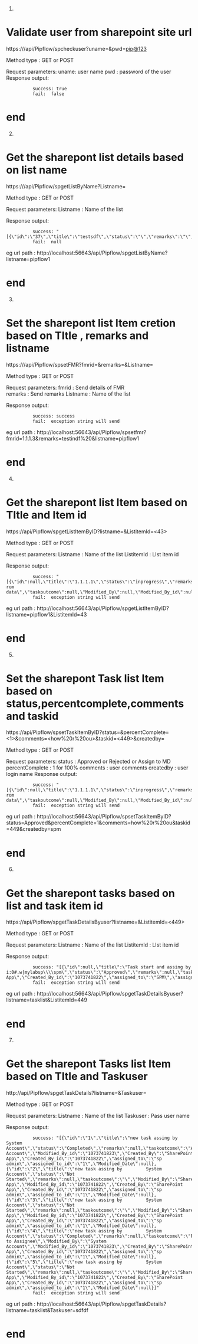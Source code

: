 1.
# Validate user from sharepoint site url

https://<IP>/api/Pipflow/spcheckuser?uname=<spm>&pwd=<pip@123>
  
  Method type : GET or POST
  
  Request parameters:
             uname: user name
             pwd : password of the user
  Response output:
  
              success: true
              fail:  false
  
# end 

2.
# Get the sharepont list details based on list name

https://<IP>/api/Pipflow/spgetListByName?Listname=<pipflow1>
  
  Method type : GET or POST
  
  Request parameters:
             Listname : Name of the list 
             
  Response output:
  
              success: "[{\"id\":\"37\",\"title\":\"testsdf\",\"status\":\"\",\"remarks\":\"\",\"taskoutcome\":null,\"Modified_By\":null,\"Modified_By_id\":null,\"Created_By\":\"Microsoft.SharePoint.Client.FieldUserValue\",\"Created_By_id\":null,\"assigned_to\":\"Microsoft.SharePoint.Client.FieldUserValue\",\"assigned_to_id\":null,\"Modified_Date\":\"Microsoft.SharePoint.Client.FieldUserValue\"}
              fail:  null
  
  eg url path : http://localhost:56643/api/Pipflow/spgetListByName?listname=pipflow1
# end 

3.
# Set the sharepont list Item cretion based on TItle , remarks and listname

https://<IP>/api/Pipflow/spsetFMR?fmrid=<fmrid>&remarks=<remarks>&Listname=<Listname>
  
  Method type : GET or POST
  
  Request parameters:
             fmrid : Send details of FMR      
             remarks : Send remarks
             Listname : Name of the list 
             
  Response output:
  
              success: success
              fail:  exception string will send
  
  eg url path : http://localhost:56643/api/Pipflow/spsetfmr?fmrid=1.1.1.3&remarks=testindf%20&listname=pipflow1
# end 
4.
# Get the sharepont list Item  based on TItle and Item id

https://<IP>api/Pipflow/spgetListItemByID?listname=<pipflow1>&ListitemId=<43>
  
  Method type : GET or POST
  
  Request parameters:
             Listname : Name of the list 
             ListitemId : LIst item id
             
  Response output:
  
              success: "[{\"id\":null,\"title\":\"1.1.1.1\",\"status\":\"inprogress\",\"remarks\":\"teswting rom data\",\"taskoutcome\":null,\"Modified_By\":null,\"Modified_By_id\":null,\"Created_By\":\"Microsoft.SharePoint.Client.FieldUserValue\",\"Created_By_id\":null,\"assigned_to\":\"Microsoft.SharePoint.Client.FieldUserValue\",\"assigned_to_id\":null,\"Modified_Date\":\"Microsoft.SharePoint.Client.FieldUserValue\"}]"
              fail:  exception string will send
  
  eg url path : http://localhost:56643/api/Pipflow/spgetListItemByID?listname=pipflow1&ListitemId=43
# end 
5.
# Set the sharepont Task list Item   based on status,percentcomplete,comments and taskid

https://<IP>api/Pipflow/spsetTaskItemByID?status=<Approved>&percentComplete=<1>&comments=<how%20r%20ou>&taskid=<449>&createdby=<spm>
  
  Method type : GET or POST
  
  Request parameters:
             status : Approved or Rejected or Assign to MD 
             percentComplete : 1 for 100%
             comments : user comments
             createdby : user login name
  Response output:
  
              success: "[{\"id\":null,\"title\":\"1.1.1.1\",\"status\":\"inprogress\",\"remarks\":\"teswting rom data\",\"taskoutcome\":null,\"Modified_By\":null,\"Modified_By_id\":null,\"Created_By\":\"Microsoft.SharePoint.Client.FieldUserValue\",\"Created_By_id\":null,\"assigned_to\":\"Microsoft.SharePoint.Client.FieldUserValue\",\"assigned_to_id\":null,\"Modified_Date\":\"Microsoft.SharePoint.Client.FieldUserValue\"}]"
              fail:  exception string will send
  
  eg url path : http://localhost:56643/api/Pipflow/spsetTaskItemByID?status=Approved&percentComplete=1&comments=how%20r%20ou&taskid=449&createdby=spm
# end 
6.
# Get the sharepont tasks  based on list and task item id

https://<IP>api/Pipflow/spgetTaskDetailsByuser?listname=<tasklist>&ListitemId=<449>
  
  Method type : GET or POST
  
  Request parameters:
             Listname : Name of the list 
             ListitemId : LIst item id
             
  Response output:
  
              success: "[{\"id\":null,\"title\":\"Task start and assing by i:0#.w|mylabsp\\\\spm\",\"status\":\"Approved\",\"remarks\":null,\"taskoutcome\":\"Approved\",\"Modified_By\":\"SPM\",\"Modified_By_id\":\"26\",\"Created_By\":\"SharePoint App\",\"Created_By_id\":\"1073741822\",\"assigned_to\":\"SPM\",\"assigned_to_id\":\"26\",\"Modified_Date\":null}]"
              fail:  exception string will send
  
  eg url path : http://localhost:56643/api/Pipflow/spgetTaskDetailsByuser?listname=tasklist&ListitemId=449
# end 
7.
# Get the sharepont Tasks list Item  based on TItle and Taskuser

http://<IP>api/Pipflow/spgetTaskDetails?listname=<tasklist>&Taskuser=<user name>
  
  Method type : GET or POST
  
  Request parameters:
             Listname : Name of the list 
             Taskuser : Pass user name
             
  Response output:
  
              success: "[{\"id\":\"1\",\"title\":\"new task assing by         System Account\",\"status\":\"Completed\",\"remarks\":null,\"taskoutcome\":\"Approved\",\"Modified_By\":\"System Account\",\"Modified_By_id\":\"1073741823\",\"Created_By\":\"SharePoint App\",\"Created_By_id\":\"1073741822\",\"assigned_to\":\"sp admin\",\"assigned_to_id\":\"1\",\"Modified_Date\":null},{\"id\":\"2\",\"title\":\"new task assing by         System Account\",\"status\":\"Not Started\",\"remarks\":null,\"taskoutcome\":\"\",\"Modified_By\":\"SharePoint App\",\"Modified_By_id\":\"1073741822\",\"Created_By\":\"SharePoint App\",\"Created_By_id\":\"1073741822\",\"assigned_to\":\"sp admin\",\"assigned_to_id\":\"1\",\"Modified_Date\":null},{\"id\":\"3\",\"title\":\"new task assing by         System Account\",\"status\":\"Not Started\",\"remarks\":null,\"taskoutcome\":\"\",\"Modified_By\":\"SharePoint App\",\"Modified_By_id\":\"1073741822\",\"Created_By\":\"SharePoint App\",\"Created_By_id\":\"1073741822\",\"assigned_to\":\"sp admin\",\"assigned_to_id\":\"1\",\"Modified_Date\":null},{\"id\":\"4\",\"title\":\"new task assing by         System Account\",\"status\":\"Completed\",\"remarks\":null,\"taskoutcome\":\"Reject to Assignee\",\"Modified_By\":\"System Account\",\"Modified_By_id\":\"1073741823\",\"Created_By\":\"SharePoint App\",\"Created_By_id\":\"1073741822\",\"assigned_to\":\"sp admin\",\"assigned_to_id\":\"1\",\"Modified_Date\":null},{\"id\":\"5\",\"title\":\"new task assing by         System Account\",\"status\":\"Not Started\",\"remarks\":null,\"taskoutcome\":\"\",\"Modified_By\":\"SharePoint App\",\"Modified_By_id\":\"1073741822\",\"Created_By\":\"SharePoint App\",\"Created_By_id\":\"1073741822\",\"assigned_to\":\"sp admin\",\"assigned_to_id\":\"1\",\"Modified_Date\":null}]"
              fail:  exception string will send
  
  eg url path : http://localhost:56643/api/Pipflow/spgetTaskDetails?listname=tasklist&Taskuser=sdfdf
# end 

